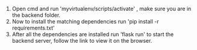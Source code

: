 1. Open cmd and run 'myvirtualenv/scripts/activate' , make sure you are in the backend folder.
2. Now to install the matching dependencies run 'pip install -r requirements.txt'
3. After all the dependencies are installed run 'flask run' to start the backend server, follow the link to view it on the browser.